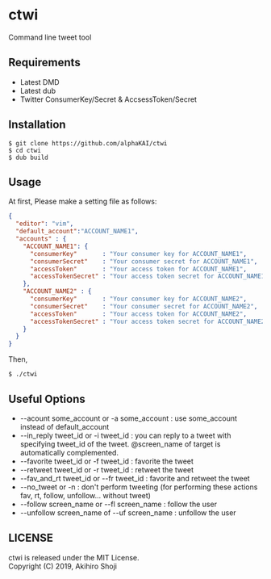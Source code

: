 # ctwi
Command line tweet tool

## Requirements

* Latest DMD
* Latest dub
* Twitter ConsumerKey/Secret & AccsessToken/Secret

## Installation

```
$ git clone https://github.com/alphaKAI/ctwi
$ cd ctwi
$ dub build
```

## Usage

At first, Please make a setting file as follows:  

```json
{
  "editor": "vim",
  "default_account":"ACCOUNT_NAME1",
  "accounts" : {
    "ACCOUNT_NAME1": {
      "consumerKey"       : "Your consumer key for ACCOUNT_NAME1",
      "consumerSecret"    : "Your consumer secret for ACCOUNT_NAME1",
      "accessToken"       : "Your access token for ACCOUNT_NAME1",
      "accessTokenSecret" : "Your access token secret for ACCOUNT_NAME1"
    },
    "ACCOUNT_NAME2" : {
      "consumerKey"       : "Your consumer key for ACCOUNT_NAME2",
      "consumerSecret"    : "Your consumer secret for ACCOUNT_NAME2",
      "accessToken"       : "Your access token for ACCOUNT_NAME2",
      "accessTokenSecret" : "Your access token secret for ACCOUNT_NAME2"
    }
  }
}
```

Then,
```
$ ./ctwi
```

## Useful Options

- --acount some_account or -a some_account : use some_account instead of default_account
- --in_reply tweet_id or -i tweet_id : you can reply to a tweet with specifying tweet_id of the tweet. @screen_name of target is  automatically complemented.
- --favorite tweet_id or -f tweet_id : favorite the tweet
- --retweet tweet_id or -r tweet_id : retweet the tweet
- --fav_and_rt tweet_id or --fr tweet_id : favorite and retweet the tweet
- --no_tweet or -n : don't perform tweeting (for performing these actions fav, rt, follow, unfollow... without tweet)
- --follow screen_name or --fl screen_name : follow the user
- --unfollow screen_name of --uf screen_name : unfollow the user

## LICENSE
ctwi is released under the MIT License.  
Copyright (C) 2019, Akihiro Shoji